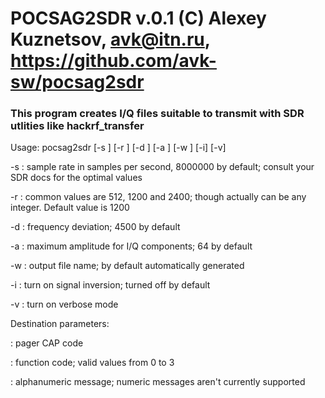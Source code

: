 # POCSAG2SDR v.0.1 (C) Alexey Kuznetsov, avk@itn.ru, https://github.com/avk-sw/pocsag2sdr
### This program creates I/Q files suitable to transmit with SDR utlities like hackrf_transfer

Usage: pocsag2sdr [-s <sample rate>] [-r <POCSAG baud rate>] [-d <deviation>] [-a <amplitude>] [-w <output file>] [-i] [-v] <cap code> <func> <message>

-s <sample rate>: sample rate in samples per second, 8000000 by default; consult your SDR docs for the optimal values

-r <POCSAG baud rate>: common values are 512, 1200 and 2400; though actually can be any integer. Default value is 1200

-d <deviation>: frequency deviation; 4500 by default

-a <amplitude>: maximum amplitude for I/Q components; 64 by default

-w <output file>: output file name; by default automatically generated

-i : turn on signal inversion; turned off by default

-v : turn on verbose mode

Destination parameters:

<cap code> : pager CAP code

<func> : function code; valid values from 0 to 3

<message> : alphanumeric message; numeric messages aren't currently supported
